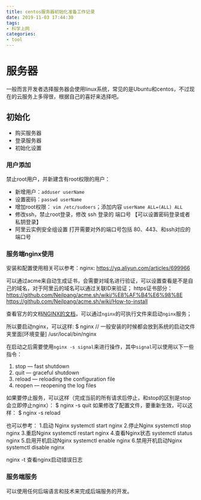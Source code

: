```yaml
---
title: centos服务器初始化准备工作记录
date: 2019-11-03 17:44:30
tags:
- 科学上网
categories: 
- tool
---
```


# 服务器

一般而言开发者选择服务器会使用linux系统，常见的是Ubuntu和centos，不过现在的云服务上多得很，根据自己的喜好来选择吧。
## 初始化

- 购买服务器
- 登录服务器
- 初始化设置

### 用户添加
禁止root用户，并新建含有root权限的用户：
- 新增用户：`adduser userName`
- 设置密码：`passwd userName`
- 增加root权限： `vim /etc/sudoers`；添加内容 `userName ALL=(ALL) ALL`
- 修改ssh，禁止root登录，修改 ssh 登录的 端口号 【可以设置密码登录或者私钥登录】
- 阿里云实例安全组设置 打开需要对外的端口号包括 80、443、和ssh对应的端口号

<!-- more -->

### 服务端nginx使用
安装和配置使用相关可以参考：nginx: https://yq.aliyun.com/articles/699966


可以通过acme来自动生成证书，会需要对域名进行验证，可以设置查看是不是自己的域名，对于阿里云的域名可以通过关联ID来验证；
https证书部分： https://github.com/Neilpang/acme.sh/wiki/%E8%AF%B4%E6%98%8E 
    https://github.com/Neilpang/acme.sh/wiki/How-to-install

查看官方的文档[NGINX的文档](http://nginx.org/en/docs/beginners_guide.html)，可以通过`nginx`的可执行文件来启动`nginx`服务；

所以要启动nginx，可以这样:
    $ nginx // 一般安装的时候都会放到系统的启动文件夹里面[环境变量] /usr/local/bin/nginx

在启动之后需要使用`nginx -s signal`来进行操作，其中`signal`可以使用以下一些指令：
1. stop — fast shutdown
2. quit — graceful shutdown
3. reload — reloading the configuration file
4. reopen — reopening the log files

如果要停止服务，可以这样（完成当前的所有请求后停止，和stop的区别是stop会立即停止nginx）：
    $ nginx -s quit
如果修改了配置文件，要重新生效，可以这样：
    $ nginx -s reload

也可以参考：
1.启动 Nginx
systemctl start nginx
2.停止Nginx
systemctl stop nginx
3.重启Nginx
systemctl restart nginx
4.查看Nginx状态
systemctl status nginx
5.启用开机启动Nginx
systemctl enable nginx
6.禁用开机启动Nginx
systemctl disable nginx

nginx -t 查看nginx启动错误日志

### 服务端服务
可以使用任何后端语言和技术来完成后端服务的开发。
